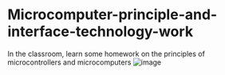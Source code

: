 # Microcomputer-principle-and-interface-technology-work
In the classroom, learn some homework on the principles of microcontrollers and microcomputers
![image](https://github.com/user-attachments/assets/616eac81-cec3-4379-b153-68d45a8da6b3)
